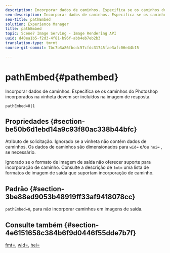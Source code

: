 ```yaml
---
description: Incorporar dados de caminhos. Especifica se os caminhos do Photoshop incorporados na vinheta devem ser incluídos na imagem de resposta.
seo-description: Incorporar dados de caminhos. Especifica se os caminhos do Photoshop incorporados na vinheta devem ser incluídos na imagem de resposta.
seo-title: pathEmbed
solution: Experience Manager
title: pathEmbed
topic: Scene7 Image Serving - Image Rendering API
uuid: d40ea1b5-f2d3-4f81-b96f-abb4eb7eb2b3
translation-type: tm+mt
source-git-commit: 7bc7b3a86fbcdc57cfdc31745fae3afc06e44b15

---
```



# pathEmbed{#pathembed}

Incorporar dados de caminhos. Especifica se os caminhos do Photoshop incorporados na vinheta devem ser incluídos na imagem de resposta.

`pathEmbed=0|1`

## Propriedades {#section-be50b6d1ebd14a9c93f80ac338b44bfc}

Atributo de solicitação. Ignorado se a vinheta não contém dados de caminhos. Os dados de caminhos são dimensionados para `wid=` e/ou `hei=` , se necessário.

Ignorado se o formato de imagem de saída não oferecer suporte para incorporação de caminho. Consulte a descrição de `fmt=` uma lista de formatos de imagem de saída que suportam incorporação de caminho.

## Padrão {#section-3be88ed9053b48919ff33af9418078cc}

`pathEmbed=0`, para não incorporar caminhos em imagens de saída.

## Consulte também {#section-4e6151658c384b6f9d0446f55dde7b7f}

[fmt=](../../../../../ir-api/http-protocol/image-rendering-api-ref/c-ir-http-protocol-ref/c-ir-http-protocol-command-reference/r-ir-fmt.md#reference-4c743f67d56b47c5b774fcc900ff758c), [wid=](../../../../../ir-api/http-protocol/image-rendering-api-ref/c-ir-http-protocol-ref/c-ir-http-protocol-command-reference/r-ir-wid.md#reference-b7e691b0624941168c94b2749ae233ec), [hei=](../../../../../ir-api/http-protocol/image-rendering-api-ref/c-ir-http-protocol-ref/c-ir-http-protocol-command-reference/r-ir-hei.md#reference-1c08f60365a94417a39867c09cac5478)
